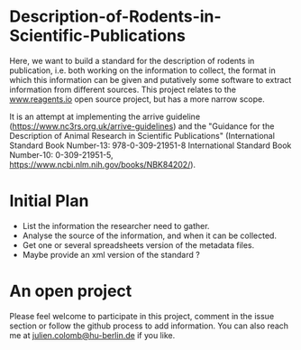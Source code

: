 # Description-of-Rodents-in-Scientific-Publications
Here, we want to build a standard for the description of rodents in publication, i.e. both working on the information to collect, the format in which this information can be given and putatively some software to extract information from different sources. This project relates to the www.reagents.io open source project, but has a more narrow scope.


It is an attempt at implementing the arrive guideline (https://www.nc3rs.org.uk/arrive-guidelines) and the "Guidance for the Description of Animal Research in Scientific Publications" (International Standard Book Number-13: 978-0-309-21951-8 International Standard Book Number-10: 0-309-21951-5, https://www.ncbi.nlm.nih.gov/books/NBK84202/).

# Initial Plan

- List the information the researcher need to gather.
- Analyse the source of the information, and when it can be collected.
- Get one or several spreadsheets version of the metadata files.
- Maybe provide an xml version of the standard ?

# An open project

Please feel welcome to participate in this project, comment in the issue section or follow the github process to add information. You can also reach me at julien.colomb@hu-berlin.de if you like.
